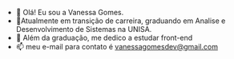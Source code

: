 - 👋 Olá! Eu sou a Vanessa Gomes.
- 👀Atualmente em transição de carreira, graduando em Analise e Desenvolvimento de Sistemas na UNISA.
- 🌱 Além da graduação, me dedico a estudar front-end
- 📫 meu e-mail para contato é vanessagomesdev@gmail.com



